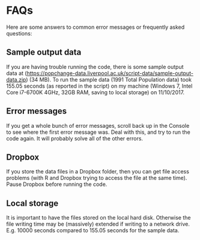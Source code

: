 # FAQs

Here are some answers to common error messages or frequently asked questions:

## Sample output data

If you are having trouble running the code, there is some sample output data at (https://popchange-data.liverpool.ac.uk/script-data/sample-output-data.zip) (34 MB). To run the sample data (1991 Total Population data) took 155.05 seconds (as reported in the script) on my machine (Windows 7, Intel Core i7-6700K 4GHz, 32GB RAM, saving to local storage) on 11/10/2017. 

## Error messages

If you get a whole bunch of error messages, scroll back up in the Console to see where the first error message was. Deal with this, and try to run the code again. It will probably solve all of the other errors. 

## Dropbox

If you store the data files in a Dropbox folder, then you can get file access problems (with R and Dropbox trying to access the file at the same time). Pause Dropbox before running the code. 

## Local storage

It is important to have the files stored on the local hard disk. Otherwise the file writing time may be (massively) extended if writing to a network drive. E.g. 10000 seconds compared to 155.05 seconds for the sample data.